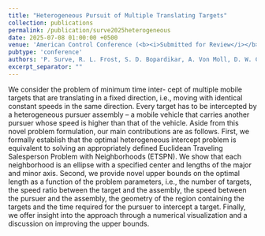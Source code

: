```yaml
---
title: "Heterogeneous Pursuit of Multiple Translating Targets"
collection: publications
permalink: /publication/surve2025heterogeneous
date: 2025-07-08 01:00:00 +0500
venue: 'American Control Conference (<b><i>Submitted for Review</i></b>)'
pubtype: 'conference'
authors: 'P. Surve, R. L. Frost, S. D. Bopardikar, A. Von Moll, D. W. Casbeer'
excerpt_separator: ""
---
```

We consider the problem of minimum time inter- cept of multiple mobile targets that are translating in a fixed direction, i.e., moving with identical constant speeds in the same direction. Every target has to be intercepted by a heterogeneous pursuer assembly – a mobile vehicle that carries another pursuer whose speed is higher than that of the vehicle. Aside from this novel problem formulation, our main contributions are as follows. First, we formally establish that the optimal heterogeneous intercept problem is equivalent to solving an appropriately defined Euclidean Traveling Salesperson Problem with Neighborhoods (ETSPN). We show that each neighborhood is an ellipse with a specified center and lengths of the major and minor axis. Second, we provide novel upper bounds on the optimal length as a function of the problem parameters, i.e., the number of targets, the speed ratio between the target and the assembly, the speed between the pursuer and the assembly, the geometry of the region containing the targets and the time required for the pursuer to intercept a target. Finally, we offer insight into the approach through a numerical visualization and a discussion on improving the upper bounds.
